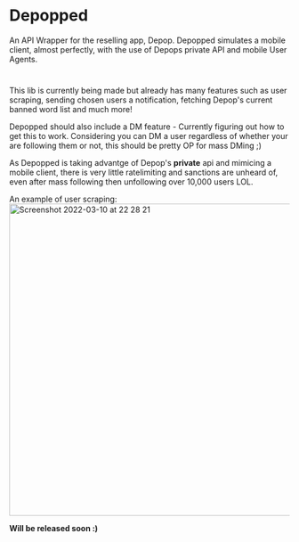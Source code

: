 # Depopped

An API Wrapper for the reselling app, Depop. Depopped simulates a mobile client, almost perfectly, with the use of Depops private API and mobile User Agents.

#
This lib is currently being made but already has many features such as user scraping, sending chosen users a notification, fetching Depop's current banned word list and much more!

Depopped should also include a DM feature - Currently figuring out how to get this to work. Considering you can DM a user regardless of whether your are following them or not, this should be pretty OP for mass DMing ;)


As Depopped is taking advantge of Depop's **private** api and mimicing a mobile client, there is very little ratelimiting and sanctions are unheard of, even after mass following then unfollowing over 10,000 users LOL.


An example of user scraping:
<img width="560" alt="Screenshot 2022-03-10 at 22 28 21" src="https://user-images.githubusercontent.com/100610867/157765535-d0c0cc7e-5d73-46f6-b624-169b222f2f11.png">


**Will be released soon :)**
